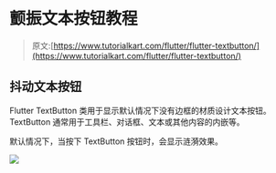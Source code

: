 # 颤振文本按钮教程

> 原文:[https://www.tutorialkart.com/flutter/flutter-textbutton/](https://www.tutorialkart.com/flutter/flutter-textbutton/)

## 抖动文本按钮

Flutter TextButton 类用于显示默认情况下没有边框的材质设计文本按钮。TextButton 通常用于工具栏、对话框、文本或其他内容的内嵌等。

默认情况下，当按下 TextButton 按钮时，会显示涟漪效果。

[![](../Images/925da31b32d6bc3827932f6c8afb11bb.png)](https://www.tutorialkart.com/)